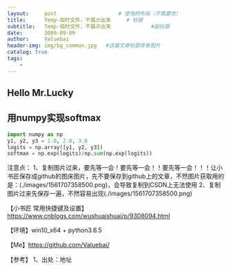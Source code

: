 ```yaml
---
layout:     post					# 使用的布局（不需要改）
title:      Temp-临时文件，不展示出来		# 标题
subtitle:   Temp-临时文件，不展示出来    			#副标题
date:       2009-09-09
author:     Valuebai
header-img: img/bg_common.jpg 	#这篇文章标题背景图片
catalog: true
tags:
    - 
---
```




## Hello Mr.Lucky





## 用numpy实现softmax

```python
import numpy as np 
y1, y2, y3 = 1.0, 2.0, 3.0
logits = np.array([y1, y2, y3])   
softmax = np.exp(logits)/np.sum(np.exp(logits))

```



注意点：
1、复制图片过来，要先等一会！要先等一会！！要先等一会！！！让小书匠保存成github的图床图片，先不要保存到github上的文章，不然图片获取用的是：(./images/1561707358500.png)，会导致复制到CSDN上无法使用
2、复制图片过来先保存一遍，不然容易出现(./images/1561707358500.png)



【小书匠 常用快捷键及设置】https://www.cnblogs.com/wushuaishuai/p/9308094.html



【环境】win10_x64 + python3.6.5


【Me】https://github.com/Valuebai/


【参考】
1、出处：地址